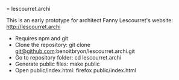 = lescourret.archi

This is an early prototype for architect Fanny Lescourret's website:
http://lescourret.archi

* Requires npm and git
* Clone the repository: git clone git@github.com:benoitbryon/lescourret.archi.git
* Go to repository folder: cd lescourret.archi
* Generate public files: make public
* Open public/index.html: firefox public/index.html
